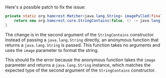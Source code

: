 Here's a possible patch to fix the issue:
```java
private static org.hamcrest.Matcher<java.lang.String> imagePulled(final java.lang.String image) {
    return new org.hamcrest.core.StringContains(false, () -> java.lang.String.format("Status: Downloaded newer image for %s", image));
}
```
The change is in the second argument of the `StringContains` constructor. Instead of passing a `java.lang.String` directly, an anonymous function that returns a `java.lang.String` is passed. This function takes no arguments and uses the `image` parameter to format the string.

This should fix the error because the anonymous function takes the `image` parameter and returns a `java.lang.String` instance, which matches the expected type of the second argument of the `StringContains` constructor.
